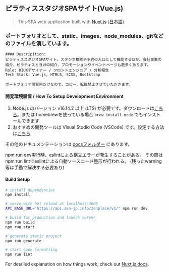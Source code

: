 ## ピラティススタジオSPAサイト(Vue.js)
> This SPA web application built with [Nuxt.js](https://nuxtjs.org) ([日本語](https://ja.nuxtjs.org)).

### ポートフォリオとして、static、images、node_modules、gitなどのファイルを消しています。

```
#### Descripition:
ピラティススタジオSPAサイト。スタジオ検索や予約の入口として機能するほか、会社事業の紹介、ピラティスとヨガの紹介、プロモーションやイベントページも数多くあります。
Role: UIUXデザイナー / フロントエンジニア / 分析報告
Tech Stack: Vue.js, HTML5, SCSS, Bootstrap

ポートフォリオ閲覧用だけなので、コピー、転載禁止させていただきます。
```

#### 開発環境設置 / How To Setup Development Environment

1. Node.js のバージョン v16.14.2 以上 (LTS) が必要です。ダウンロードは[こちら](https://nodejs.org/en/)。または homebrewを使っている場合 `brew install node` でもインストールできます
2. おすすめの開発ツールは Visual Studio Code (VSCode) です。設定する方法は[こちら](docs/vscode.md)

その他のドキュメンテーションは [docsフォルダー](docs/) にあります。

npm run dev実行時、eslintによる構文エラーが発生することがある。
その際はnpm run lintでeslintによる自動ソースコード整形が行われる。
(残ったwarning等は手動で解決する必要あり)

#### Build Setup

``` bash
# install dependencies
npm install

# serve with hot reload at localhost:3000
API_BASE_URL="https://api.zen-jp.info/zenplace/v1/" npm run dev

# build for production and launch server
npm run build
npm run start

# generate static project
npm run generate

# start code formatting
npm run lint

```

For detailed explanation on how things work, check out [Nuxt.js docs](https://nuxtjs.org).
